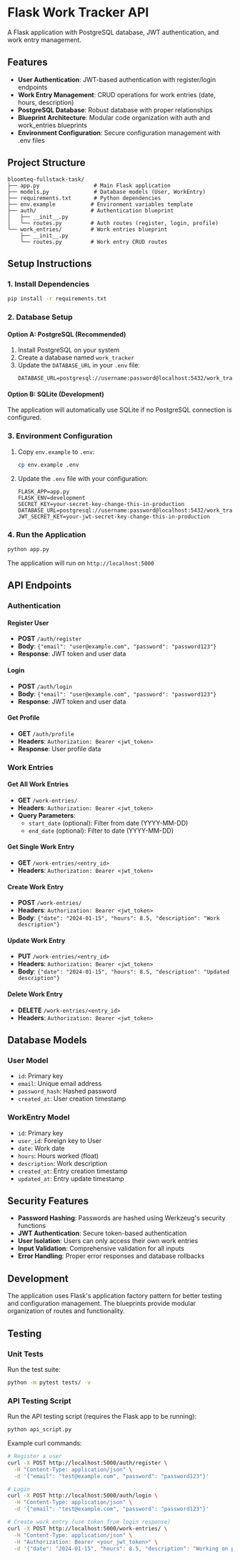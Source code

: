 # Flask Work Tracker API

A Flask application with PostgreSQL database, JWT authentication, and work entry management.

## Features

- **User Authentication**: JWT-based authentication with register/login endpoints
- **Work Entry Management**: CRUD operations for work entries (date, hours, description)
- **PostgreSQL Database**: Robust database with proper relationships
- **Blueprint Architecture**: Modular code organization with auth and work_entries blueprints
- **Environment Configuration**: Secure configuration management with .env files

## Project Structure

```
bloomteq-fullstack-task/
├── app.py                 # Main Flask application
├── models.py              # Database models (User, WorkEntry)
├── requirements.txt       # Python dependencies
├── env.example           # Environment variables template
├── auth/                 # Authentication blueprint
│   ├── __init__.py
│   └── routes.py         # Auth routes (register, login, profile)
└── work_entries/         # Work entries blueprint
    ├── __init__.py
    └── routes.py         # Work entry CRUD routes
```

## Setup Instructions

### 1. Install Dependencies

```bash
pip install -r requirements.txt
```

### 2. Database Setup

#### Option A: PostgreSQL (Recommended)
1. Install PostgreSQL on your system
2. Create a database named `work_tracker`
3. Update the `DATABASE_URL` in your `.env` file:
   ```
   DATABASE_URL=postgresql://username:password@localhost:5432/work_tracker
   ```

#### Option B: SQLite (Development)
The application will automatically use SQLite if no PostgreSQL connection is configured.

### 3. Environment Configuration

1. Copy `env.example` to `.env`:
   ```bash
   cp env.example .env
   ```

2. Update the `.env` file with your configuration:
   ```env
   FLASK_APP=app.py
   FLASK_ENV=development
   SECRET_KEY=your-secret-key-change-this-in-production
   DATABASE_URL=postgresql://username:password@localhost:5432/work_tracker
   JWT_SECRET_KEY=your-jwt-secret-key-change-this-in-production
   ```

### 4. Run the Application

```bash
python app.py
```

The application will run on `http://localhost:5000`

## API Endpoints

### Authentication

#### Register User
- **POST** `/auth/register`
- **Body**: `{"email": "user@example.com", "password": "password123"}`
- **Response**: JWT token and user data

#### Login
- **POST** `/auth/login`
- **Body**: `{"email": "user@example.com", "password": "password123"}`
- **Response**: JWT token and user data

#### Get Profile
- **GET** `/auth/profile`
- **Headers**: `Authorization: Bearer <jwt_token>`
- **Response**: User profile data

### Work Entries

#### Get All Work Entries
- **GET** `/work-entries/`
- **Headers**: `Authorization: Bearer <jwt_token>`
- **Query Parameters**: 
  - `start_date` (optional): Filter from date (YYYY-MM-DD)
  - `end_date` (optional): Filter to date (YYYY-MM-DD)

#### Get Single Work Entry
- **GET** `/work-entries/<entry_id>`
- **Headers**: `Authorization: Bearer <jwt_token>`

#### Create Work Entry
- **POST** `/work-entries/`
- **Headers**: `Authorization: Bearer <jwt_token>`
- **Body**: `{"date": "2024-01-15", "hours": 8.5, "description": "Work description"}`

#### Update Work Entry
- **PUT** `/work-entries/<entry_id>`
- **Headers**: `Authorization: Bearer <jwt_token>`
- **Body**: `{"date": "2024-01-15", "hours": 8.5, "description": "Updated description"}`

#### Delete Work Entry
- **DELETE** `/work-entries/<entry_id>`
- **Headers**: `Authorization: Bearer <jwt_token>`

## Database Models

### User Model
- `id`: Primary key
- `email`: Unique email address
- `password_hash`: Hashed password
- `created_at`: User creation timestamp

### WorkEntry Model
- `id`: Primary key
- `user_id`: Foreign key to User
- `date`: Work date
- `hours`: Hours worked (float)
- `description`: Work description
- `created_at`: Entry creation timestamp
- `updated_at`: Entry update timestamp

## Security Features

- **Password Hashing**: Passwords are hashed using Werkzeug's security functions
- **JWT Authentication**: Secure token-based authentication
- **User Isolation**: Users can only access their own work entries
- **Input Validation**: Comprehensive validation for all inputs
- **Error Handling**: Proper error responses and database rollbacks

## Development

The application uses Flask's application factory pattern for better testing and configuration management. The blueprints provide modular organization of routes and functionality.

## Testing

### Unit Tests
Run the test suite:
```bash
python -m pytest tests/ -v
```

### API Testing Script
Run the API testing script (requires the Flask app to be running):
```bash
python api_script.py
```

Example curl commands:

```bash
# Register a user
curl -X POST http://localhost:5000/auth/register \
  -H "Content-Type: application/json" \
  -d '{"email": "test@example.com", "password": "password123"}'

# Login
curl -X POST http://localhost:5000/auth/login \
  -H "Content-Type: application/json" \
  -d '{"email": "test@example.com", "password": "password123"}'

# Create work entry (use token from login response)
curl -X POST http://localhost:5000/work-entries/ \
  -H "Content-Type: application/json" \
  -H "Authorization: Bearer <your_jwt_token>" \
  -d '{"date": "2024-01-15", "hours": 8.5, "description": "Working on project"}'
``` 